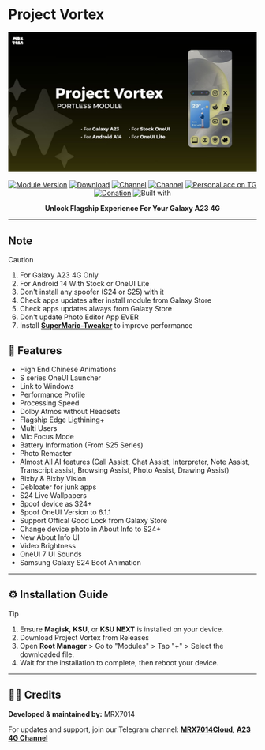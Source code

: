 # Project Vortex

<div align="center">
  <img src="assets/ProjectVortex.jpg" alt="" />
  <br />

[![Module Version](https://img.shields.io/badge/Module_Version-v1.1.2-44cc11?style=for-the-badge)](https://github.com/mrx7014/ProjectVortex/releases/tag/v1.1.2)
[![Download](https://img.shields.io/github/downloads/mrx7014/ProjectVortex/total?style=for-the-badge&cacheSeconds=2)](https://github.com/mrx7014/ProjectVortex/releases)
[![Channel](https://img.shields.io/badge/Follow_Channel-MRX7014Cloud-252850?style=for-the-badge&color=blue&logo=telegram)](https://t.me/mrx7014cloud)
[![Channel](https://img.shields.io/badge/Follow_Channel-A23Updates-252850?style=for-the-badge&color=blue&logo=telegram)](https://t.me/A235channel)
[![Personal acc on TG](https://img.shields.io/badge/Contact_Developer_via-Telegram-252850?style=for-the-badge&color=blue&logo=telegram)](https://t.me/mrx7014)
[![Donation](https://img.shields.io/badge/Support%20Development-black?style=for-the-badge&logo=buymeacoffee&logoColor=black&logoSize=auto&color=%23FFDD00&cacheSeconds=2&link=https%3A%2F%2Fbuymeacoffee.com%2Fzg089&link=https%3A%2F%2Fbuymeacoffee.com%2Fzg089)](https://buymeacoffee.com/mrx7014)
![Built with](https://img.shields.io/badge/Made_with-Love-red?style=for-the-badge)
  
**Unlock Flagship Experience For Your Galaxy A23 4G**
  
</div>

---


## Note
> [!CAUTION] 
> 1. For Galaxy A23 4G Only
> 2. For Android 14 With Stock or OneUI Lite
> 3. Don't install any spoofer (S24 or S25) with it
> 4. Check apps updates after install module from Galaxy Store
> 5. Check apps updates always from Galaxy Store
> 6. Don't update Photo Editor App EVER
> 7. Install **[SuperMario-Tweaker](https://github.com/mrx7014/SuperMario-Tweaker)** to improve performance


## 🚀 Features

- High End Chinese Animations
- S series OneUI Launcher
- Link to Windows
- Performance Profile
- Processing Speed
- Dolby Atmos without Headsets
- Flagship Edge Ligthining+
- Multi Users
- Mic Focus Mode
- Battery Information (From S25 Series)
- Photo Remaster
- Almost All AI features (Call Assist,  Chat Assist,  Interpreter,  Note Assist,  Transcript assist, Browsing Assist, Photo Assist, Drawing Assist)
- Bixby & Bixby Vision
- Debloater for junk apps
- S24 Live Wallpapers
- Spoof device as S24+
- Spoof OneUI Version to 6.1.1
- Support Offical Good Lock from Galaxy Store
- Change device photo in About Info to S24+
- New About Info UI
- Video Brightness
- OneUI 7 UI Sounds
- Samsung Galaxy S24 Boot Animation

---

## ⚙️ Installation Guide  
> [!TIP]
> 1. Ensure **Magisk**, **KSU**, or **KSU NEXT** is installed on your device.  
> 2. Download Project Vortex from Releases
> 3. Open **Root Manager** > Go to "Modules" > Tap "+" > Select the downloaded file.  
> 4. Wait for the installation to complete, then reboot your device.  

---
## 🧑‍💻 Credits

**Developed & maintained by:** MRX7014

For updates and support, join our Telegram channel: **[MRX7014Cloud](https://t.me/MRX7014Cloud)**, **[A23 4G Channel](https://t.me/A235channel)**